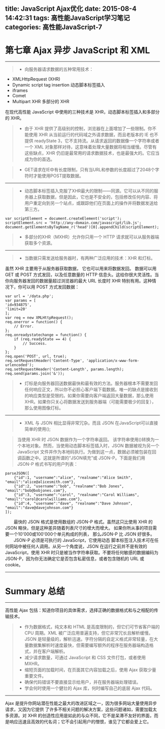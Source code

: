 title: JavaScript Ajax优化
date: 2015-08-4 14:42:31
tags: 高性能JavaScript学习笔记
categories: 高性能JavaScript-7
---
**第七章 Ajax 异步 JavaScript 和 XML**
===
<!--more-->
---
> - 向服务器请求数据的五种常用技术：

- XMLHttpRequest (XHR)
- Dynamic script tag insertion 动态脚本标签插入
- iframes
- Comet
- Multipart XHR 多部分的 XHR

在现代高性能 JavaScript 中使用的三种技术是 XHR，动态脚本标签插入和多部分的 XHR。

> - 由于 XHR 提供了高级别的控制，浏览器在上面增加了一些限制。你不能使用 XHR 从当前运行的代码域之外请求数据，而且老版本的 IE 也不提供 readyState 3，它不支持流。从请求返回的数据像一个字符串或者一个 XML 对象那样对待，这意味着处理大量数据将相当缓慢。尽管有这些缺点，XHR 仍旧是最常用的请求数据技术，也是最强大的。它应当成为你的首选。

> - GET请求在IE中有长度限制，只有当URL和参数的长度超过了2048个字符时才能使用POST提取数据。

---
> - 动态脚本标签插入克服了XHR最大的限制——同源。它可以从不同的服务器上获取数据，但是因此，它也是不安全的，包括修改任何内容、将用户重定向到另一个站点，或跟踪他们在页面上的操作并将数据发送给第三方。

	var scriptElement = document.createElement('script');
	scriptElement.src = 'http://any-domain.com/javascript/lib.js';
	document.getElementsByTagName_r('head')[0].appendChild(scriptElement);
> - 多部分的XHR（MXHR）允许你只用一个 HTTP 请求就可以从服务器端获取多个资源。

---
> - 当数据只需发送给服务器时，有两种广泛应用的技术：XHR 和灯标。

虽然 XHR 主要用于从服务器获取数据， 它也可以用来将数据发回。 数据可以用 GET 或 POST 方式发回，以及任意数量的 HTTP 信息头。这给你很大灵活性。当你向服务器发回的数据量超过浏览器的最大 URL
长度时 XHR 特别有用。这种情况下，你可以用 POST 方式发回数据：

	var url = '/data.php';
	var params = [
	'id=934875',
	'limit=20'
	];
	var req = new XMLHttpRequest();
	req.onerror = function() {
		// Error.
	};
	req.onreadystatechange = function() {
		if (req.readyState == 4) {
			// Success.
		}
	};
	req.open('POST', url, true);
	req.setRequestHeader('Content-Type', 'application/x-www-form-urlencoded');
	req.setRequestHeader('Content-Length', params.length);
	req.send(params.join('&'));

> - 灯标是向服务器回送数据最快和最有效的方法。服务器根本不需要发回任何响应正文，所以你不必担心客户端下载数据。唯一的缺点是接收到的响应类型是受限的。如果你需要向客户端返回大量数据，那么使用 XHR。如果你只关心将数据发送到服务器端（可能需要极少的回复），那么使用图像灯标。

---
> - XML 与 JSON 相比显得非常冗杂。而且 JSON 在JavaScript可以直接简单的使用();

> 当使用 XHR 时 JSON 数据作为一个字符串返回。
该字符串使用()转换为一个本地对象。然而，当使用动态脚本标签插入时，JSON 数据被视为另一个JavaScript 文件并作为本地码执行。为做到这一点，数据必须被包装在回调函数之中。这就是所谓的“JSON填充”或 JSON-P。下面是我们用 JSON-P 格式书写的用户列表：

	parseJSON([
		{"id":1, "username":"alice", "realname":"Alice Smith", "email":"alice@alicesmith.com"},
		{"id":2, "username":"bob", "realname":"Bob Jones", "email":"bob@bobjones.com"},
		{"id":3, "username":"carol", "realname":"Carol Williams", "email":"carol@carolwilliams.com"},
		{"id":4, "username":"dave", "realname":"Dave Johnson", "email":"dave@davejohnson.com"}
	]);
　　最快的 JSON 格式是使用数组的 JSON-P 格式。虽然这只比使用 XHR 的 JSON 略快，但是这种差异随着列表尺寸的增大而增大。 如果你所从事的项目需要一个10'000或100'000个单元构成的列表， 那么JSON-P 比 JSON 好很多。
　　JSON-P 必须是可执行的 JavaScript，它使用动态
脚本标签注入技术可在任何网站中被任何人调用。从另一个角度说，JSON 在运行之前并不是有效的
JavaScript，使用 XHR 时只是被当作字符串获取。不要将任何敏感的数据编码为 JSON-P，因为你无法确定它是否包含私密信息，或者包含随机的 URL 或 cookie。

---
Summary 总结
===
---
高性能 Ajax 包括：知道你项目的具体需求，选择正确的数据格式和与之相配的传输技术。

> - 作为数据格式，纯文本和 HTML 是高度限制的，但它们可节省客户端的 CPU 周期。XML 被广泛应用普遍支持，但它非常冗长且解析缓慢。JSON 是轻量级的，解析迅速。字符分隔的自定义格式非常轻量，在大量数据集解析时速度最快，但需要编写额外的程序在服务器端构造格式，并在客户端解析。
> - 减少请求数量，可通过 JavaScript 和 CSS 文件打包，或者使用 MXHR。
> - 缩短页面的加载时间，在页面其它内容加载之后，使用 Ajax 获取少量重要文件。
> - 确保代码错误不要直接显示给用户，并在服务器端处理错误。
> - 学会何时使用一个健壮的 Ajax 库，何时编写自己的底层 Ajax 代码。

---
Ajax 是提升你网站潜在性能之最大的改进区域之一，因为很多网站大量使用异步请求，又因为它提供
了许多不相关问题的解决方案，这些问题诸如，需要加载太多资源。对 XHR 的创造性应用是如此的与众不同，它不是呆滞不友好的界面，而是响应迅速且高效的代名词；它不会引起用户的憎恨，谁见了它都会爱上它。
